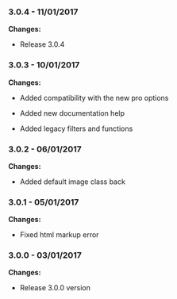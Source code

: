 
### 3.0.4 - 11/01/2017
**Changes:** 
- Release 3.0.4

### 3.0.3 - 10/01/2017
**Changes:** 
- Added compatibility with the new pro options
- Added new documentation help
- Added legacy filters and functions

### 3.0.2 - 06/01/2017
**Changes:** 
- Added default image class back

### 3.0.1 - 05/01/2017
**Changes:** 
- Fixed html markup error

### 3.0.0 - 03/01/2017
**Changes:** 
- Release 3.0.0 version


